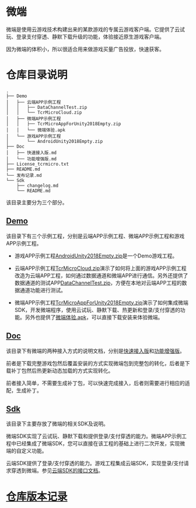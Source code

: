 # 微端
微端是使用云游戏技术构建出来的某款游戏的专属云游戏客户端。它提供了云试玩、登录支付穿透、静默下载升级的功能，体验接近原生游戏客户端。

因为微端的体积小，所以很适合用来做游戏买量广告投放，快速获客。

# 仓库目录说明

``` shell
.
├── Demo
│   ├── 云端APP示例工程
│   │   ├── DataChannelTest.zip
│   │   └── TcrMicroCloud.zip
│   ├── 微端APP示例工程
│   │   ├── TcrMicroAppForUnity2018Empty.zip
│   │   └── 微端体验.apk
│   └── 游戏APP示例工程
│       └── AndroidUnity2018Empty.zip
├── Doc
│   ├── 快速接入版.md
│   └── 功能增强版.md
├── License_tcrmicro.txt
├── README.md
└── 发布记录.md
└── Sdk
    ├── changelog.md
    └── README.md
```

该目录主要分为三个部分。

## [Demo](Demo)

该目录下有三个示例工程，分别是云端APP示例工程、微端APP示例工程和游戏APP示例工程。

* 游戏APP示例工程[AndroidUnity2018Empty.zip](Demo/游戏APP示例工程/AndroidUnity2018Empty.zip)是一个Demo游戏工程。

* 云端APP示例工程[TcrMicroCloud.zip](Demo/云端APP示例工程/TcrMicroCloud.zip)演示了如何将上面的游戏APP示例工程改造为云端APP工程，如何通过数据通道和微端APP进行通信。另外还提供了数据通道的测试APP[DataChannelTest.zip](Demo/云端APP示例工程/DataChannelTest.zip)，方便在本地对云端APP工程的数据通道功能进行测试。

* 微端APP示例工程[TcrMicroAppForUnity2018Empty.zip](Demo/微端APP示例工程/TcrMicroAppForUnity2018Empty.zip)演示了如何集成微端SDK，开发微端程序，使用云试玩、静默下载、热更新和登录/支付穿透的功能。另外也提供了[微端体验.apk](Demo/微端APP示例工程/微端体验.apk)，可以直接下载安装来体验微端。

## [Doc](Doc)

该目录下有微端的两种接入方式的说明文档，分别是[快速接入版](Doc/快速接入版.md)和[功能增强版](Doc/功能增强版.md)。

前者是下载完整游戏包然后覆盖安装的方式实现微端包到完整包的转化，后者是下载补丁包然后热更新动态加载的方式实现转化。

前者接入简单，不需要生成补丁包，可以快速完成接入，后者则需要进行相应的适配，生成补丁。

## [Sdk](Sdk)

该目录下主要存放了微端的相关SDK及说明。

微端SDK实现了云试玩、静默下载和提供登录/支付穿透的能力。微端APP示例工程中已经集成了微端SDK，您可以直接在该工程的基础上进行二次开发，实现微端的自定义功能。

云端SDK提供了登录/支付穿透的能力。游戏工程集成云端SDK，实现登录/支付请求穿透到微端。参见[云端SDK的接口文档](https://tencentyun.github.io/cloudgame-android-sdk/microsdk/com/tencent/tcr/micro/cloudsdk/DataChannel.html)。

# [仓库版本记录](发布记录.md)
